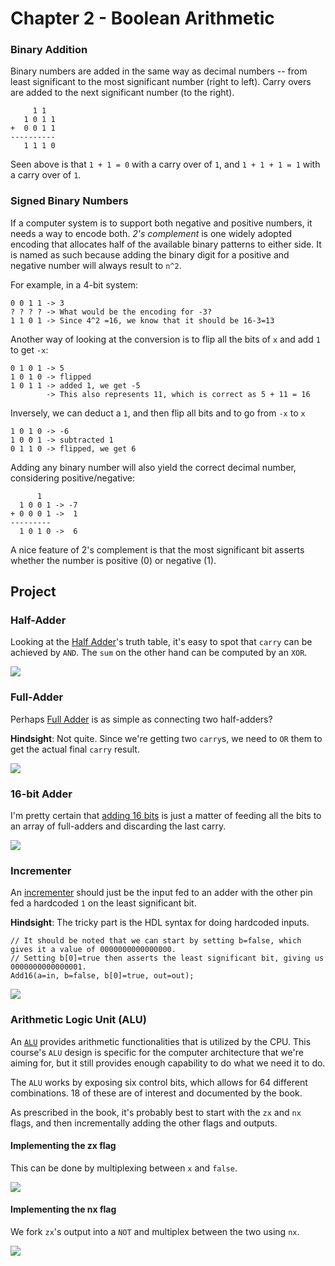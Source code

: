 # Chapter 2 - Boolean Arithmetic

### Binary Addition

Binary numbers are added in the same way as decimal numbers -- from least significant to the most significant number (right to left). Carry overs are added to the next significant number (to the right).

```
     1 1
   1 0 1 1
+  0 0 1 1
----------
   1 1 1 0
```

Seen above is that `1 + 1 = 0` with a carry over of `1`, and `1 + 1 + 1 = 1` with a carry over of `1`.

### Signed Binary Numbers

If a computer system is to support both negative and positive numbers, it needs a way to encode both. _2's complement_ is one widely adopted encoding that allocates half of the available binary patterns to either side. It is named as such because adding the binary digit for a positive and negative number will always result to `n^2`. 

For example, in a 4-bit system:

```
0 0 1 1 -> 3
? ? ? ? -> What would be the encoding for -3?
1 1 0 1 -> Since 4^2 =16, we know that it should be 16-3=13
```

Another way of looking at the conversion is to flip all the bits of `x` and add `1` to get `-x`:

```
0 1 0 1 -> 5
1 0 1 0 -> flipped
1 0 1 1 -> added 1, we get -5
        -> This also represents 11, which is correct as 5 + 11 = 16
```

Inversely, we can  deduct a `1`, and then flip all bits and to go from `-x` to `x`

```
1 0 1 0 -> -6
1 0 0 1 -> subtracted 1
0 1 1 0 -> flipped, we get 6
```

Adding any binary number will also yield the correct decimal number, considering positive/negative:

```
      1
  1 0 0 1 -> -7
+ 0 0 0 1 ->  1
---------
  1 0 1 0 ->  6
```

A nice feature of 2's complement is that the most significant bit asserts whether the number is positive (0) or negative (1).

## Project

### Half-Adder

Looking at the [Half Adder](./HalfAdder.hdl)'s truth table, it's easy to spot that `carry` can be achieved by `AND`. The `sum` on the other hand can be computed by an `XOR`.

![](./img/half-adder.png)

### Full-Adder

Perhaps [Full Adder](./FullAdder.hdl) is as simple as connecting two half-adders?

**Hindsight**: Not quite. Since we're getting two `carry`s, we need to `OR` them to get the actual final `carry` result.

![](./img/full-adder.png)


### 16-bit Adder

I'm pretty certain that [adding 16 bits](./Add16.hdl) is just a matter of feeding all the bits to an array of full-adders and discarding the last carry.

![](./img/add16.png)

### Incrementer

An [incrementer](./Inc16.hdl) should just be the input fed to an adder with the other pin fed a hardcoded `1` on the
least significant bit.

**Hindsight**: The tricky part is the HDL syntax for doing hardcoded inputs.

```
// It should be noted that we can start by setting b=false, which gives it a value of 0000000000000000.
// Setting b[0]=true then asserts the least significant bit, giving us 0000000000000001.
Add16(a=in, b=false, b[0]=true, out=out);
```

![](./img/inc.png)

### Arithmetic Logic Unit (ALU)

An [`ALU`](./ALU.hdl) provides arithmetic functionalities that is utilized by the CPU. This course's `ALU` design is specific for the computer architecture that we're aiming for, but it still provides enough capability to do what we need it to do.

The `ALU` works by exposing six control bits, which allows for 64 different combinations. 18 of these are of interest and documented by the book.

As prescribed in the book, it's probably best to start with the `zx` and `nx` flags, and then incrementally adding the other flags and outputs.

#### Implementing the zx flag

This can be done by multiplexing between `x` and `false`.

![](./img/alu-zx.png)

#### Implementing the nx flag

We fork `zx`'s output into a `NOT` and multiplex between the two using `nx`.

![](./img/alu-nx.png)
